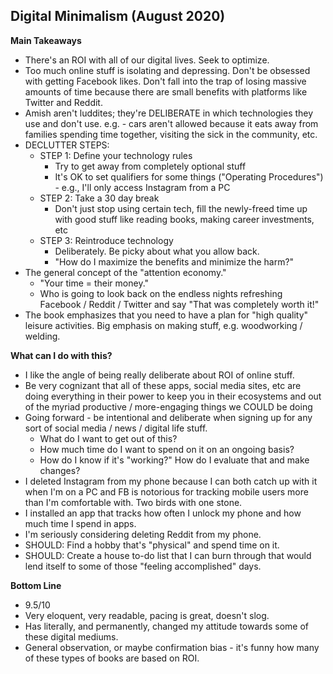## Digital Minimalism (August 2020)

**Main Takeaways**
- There's an ROI with all of our digital lives. Seek to optimize.
- Too much online stuff is isolating and depressing. Don't be obsessed with getting Facebook likes. Don't fall into the trap of losing massive amounts of time because there are small benefits with platforms like Twitter and Reddit.
- Amish aren't luddites; they're DELIBERATE in which technologies they use and don't use. e.g. - cars aren't allowed because it eats away from families spending time together, visiting the sick in the community, etc.
- DECLUTTER STEPS:
	- STEP 1: Define your technology rules
		- Try to get away from completely optional stuff
		- It's OK to set qualifiers for some things ("Operating Procedures") - e.g., I'll only access Instagram from a PC
	- STEP 2: Take a 30 day break
		- Don't just stop using certain tech, fill the newly-freed time up with good stuff like reading books, making career investments, etc
	- STEP 3: Reintroduce technology
		- Deliberately. Be picky about what you allow back.
		- "How do I maximize the benefits and minimize the harm?"
- The general concept of the "attention economy." 
	- "Your time = their money."
	- Who is going to look back on the endless nights refreshing Facebook / Reddit / Twitter and say "That was completely worth it!"
- The book emphasizes that you need to have a plan for "high quality" leisure activities. Big emphasis on making stuff, e.g. woodworking / welding. 

**What can I do with this?**
- I like the angle of being really deliberate about ROI of online stuff.
- Be very cognizant that all of these apps, social media sites, etc are doing everything in their power to keep you in their ecosystems and out of the myriad productive / more-engaging things we COULD be doing
- Going forward - be intentional and deliberate when signing up for any sort of social media / news / digital life stuff.
	- What do I want to get out of this?
	- How much time do I want to spend on it on an ongoing basis?
	- How do I know if it's "working?" How do I evaluate that and make changes?
- I deleted Instagram from my phone because I can both catch up with it when I'm on a PC and FB is notorious for tracking mobile users more than I'm comfortable with. Two birds with one stone.
- I installed an app that tracks how often I unlock my phone and how much time I spend in apps.
- I'm seriously considering deleting Reddit from my phone.
- SHOULD: Find a hobby that's "physical" and spend time on it.
- SHOULD: Create a house to-do list that I can burn through that would lend itself to some of those "feeling accomplished" days.

**Bottom Line**
- 9.5/10
- Very eloquent, very readable, pacing is great, doesn't slog.
- Has literally, and permanently, changed my attitude towards some of these digital mediums.
- General observation, or maybe confirmation bias - it's funny how many of these types of books are based on ROI.
<!--stackedit_data:
eyJoaXN0b3J5IjpbMTk4MjYxMzcxMSwxNDE2MjE4NDY1XX0=
-->